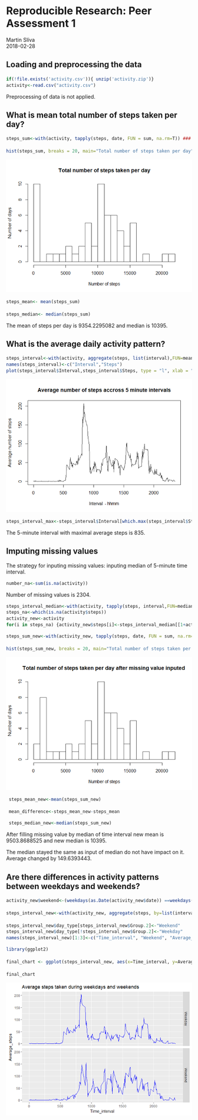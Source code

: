 # Reproducible Research: Peer Assessment 1
Martin Slíva  
2018-02-28  


## Loading and preprocessing the data


```r
if(!file.exists('activity.csv')){ unzip('activity.zip')}
activity<-read.csv("activity.csv") 
```

Preprocessing of data is not applied.


## What is mean total number of steps taken per day?




```r
steps_sum<-with(activity, tapply(steps, date, FUN = sum, na.rm=T)) ### sum steps made every day

hist(steps_sum, breaks = 20, main="Total number of steps taken per day", xlab = "Number of steps", ylab = "Number of days" )
```

![](PA1_template_files/figure-html/histogram-1.png)<!-- -->



```r
steps_mean<- mean(steps_sum)

steps_median<- median(steps_sum)
```

The mean of steps per day is 9354.2295082 and median is 10395.



## What is the average daily activity pattern?




```r
steps_interval<-with(activity, aggregate(steps, list(interval),FUN=mean, na.rm=T )) ### 
names(steps_interval)<-c("Interval","Steps")
plot(steps_interval$Interval,steps_interval$Steps, type = "l", xlab = "Interval  - hhmm", ylab = "Average number of steps", main = "Average number of steps accross 5 minute intervals")
```

![](PA1_template_files/figure-html/maximal_steps-1.png)<!-- -->

```r
steps_interval_max<-steps_interval$Interval[which.max(steps_interval$Steps)]
```

The 5-minute interval with maximal average steps is 835.


## Imputing missing values

The strategy for inputing missing values: inputing median of 5-minute time interval. 



```r
number_na<-sum(is.na(activity))
```

Number of missing values is 2304.



```r
steps_interval_median<-with(activity, tapply(steps, interval,FUN=median, na.rm=T ))     ### calculation of median for all interval - NA excluded
steps_na<-which(is.na(activity$steps))                                                  ### finding which rows have NA in steps column
activity_new<-activity                                                                  ### creating new variable
for(i in steps_na) {activity_new$steps[i]<-steps_interval_median[[1+activity$interval[i]%/%100*12+activity$interval[i]%%100/5]]}  ### replacement the NA by calculated median
```


```r
steps_sum_new<-with(activity_new, tapply(steps, date, FUN = sum, na.rm=T))          ### Calculation sums of steps per date  

hist(steps_sum_new, breaks = 20, main="Total number of steps taken per day after missing value inputed ", xlab = "Number of steps", ylab = "Number of days" )
```

![](PA1_template_files/figure-html/histogram_after_inputing_values-1.png)<!-- -->




```r
 steps_mean_new<-mean(steps_sum_new)

 mean_difference<-steps_mean_new-steps_mean
```



```r
 steps_median_new<-median(steps_sum_new)
```


After filling missing value by median of time interval new mean is 9503.8688525 and new median is 10395.

The median stayed the same as input of median do not have impact on it. Average changed by 149.6393443.


## Are there differences in activity patterns between weekdays and weekends?




```r
activity_new$weekend<-(weekdays(as.Date(activity_new$date)) ==weekdays(as.Date("2018-02-25")) | weekdays(as.Date(activity_new$date)) ==weekdays(as.Date("2018-02-24")))              ### creating variable for division between weekdays and weekends, particular dates for Sunday and Saturday are taken to avoid problems with Locales

steps_interval_new<-with(activity_new, aggregate(steps, by=list(interval,weekend),FUN=mean))

steps_interval_new$day_type[steps_interval_new$Group.2]<-"Weekend"
steps_interval_new$day_type[!steps_interval_new$Group.2]<-"Weekday"
names(steps_interval_new)[1:3]<-c("Time_interval", "Weekend", "Average_steps")
```





```r
library(ggplot2)

final_chart <- ggplot(steps_interval_new, aes(x=Time_interval, y=Average_steps))+geom_line(colour="blue")+facet_grid(day_type~.)+ggtitle("Average steps taken during weekdays and weekends")

final_chart
```

![](PA1_template_files/figure-html/final_chart-1.png)<!-- -->

